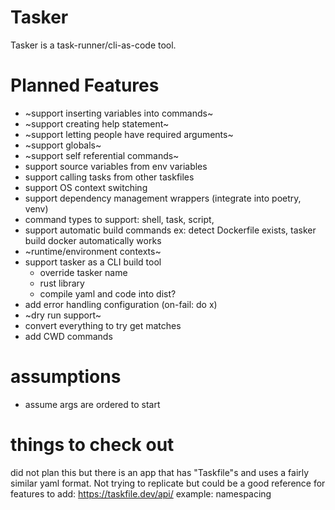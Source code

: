 # Tasker
Tasker is a task-runner/cli-as-code tool.

# Planned Features
- ~support inserting variables into commands~
- ~support creating help statement~
- ~support letting people have required arguments~
- ~support globals~
- ~support self referential commands~
- support source variables from env variables
- support calling tasks from other taskfiles
- support OS context switching
- support dependency management wrappers (integrate into poetry, venv)
- command types to support: shell, task, script,
- support automatic build commands ex: detect Dockerfile exists, tasker build docker automatically works
- ~runtime/environment contexts~
- support tasker as a CLI build tool
    - override tasker name
    - rust library
    - compile yaml and code into dist?
- add error handling configuration (on-fail: do x)
- ~dry run support~
- convert everything to try get matches
- add CWD commands
# assumptions
- assume args are ordered to start

# things to check out
did not plan this but there is an app that has "Taskfile"s and uses a fairly similar yaml format. Not trying to replicate but could be a good reference for features to add: https://taskfile.dev/api/
example: namespacing